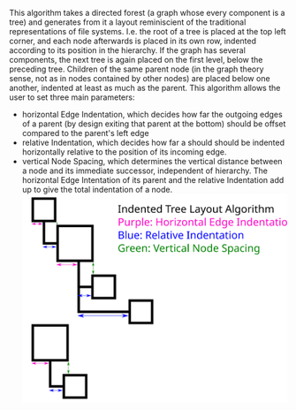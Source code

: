 This algorithm takes a directed forest (a graph whose every component is a tree) and generates from it a layout reminiscient of the traditional representations of file systems.
I.e. the root of a tree is placed at the top left corner, and each node afterwards is placed in its own row, indented according to its position in the hierarchy. 
If the graph has several components, the next tree is again placed on the first level, below the preceding tree.
Children of the same parent node (in the graph theory sense, not as in nodes contained by other nodes) are placed below one another, indented at least as much as the parent. 
This algorithm allows the user to set three main parameters: 
- horizontal Edge Indentation, which decides how far the outgoing edges of a parent (by design exiting that parent at the bottom) should be offset compared to the parent's left edge
- relative Indentation, which decides how far a should should be indented horizontally relative to the position of its incoming edge. 
- vertical Node Spacing, which determines the vertical distance between a node and its immediate successor, independent of hierarchy.
The horizontal Edge Intentation of its parent and the relative Indentation add up to give the total indentation of a node.
![Interpretation of Properties](Spacings.svg)